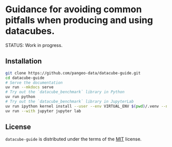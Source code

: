 # Guidance for avoiding common pitfalls when producing and using datacubes.

STATUS: Work in progress.

## Installation

```bash
git clone https://github.com/pangeo-data/datacube-guide.git
cd datacube-guide
# Serve the documentation
uv run --mkdocs serve
# Try out the `datacube_benchmark` library in Python
uv run python
# Try out the `datacube_benchmark` library in JupyterLab
uv run ipython kernel install --user --env VIRTUAL_ENV $(pwd)/.venv --name=project
uv run --with jupyter jupyter lab
```

## License

`datacube-guide` is distributed under the terms of the [MIT](https://spdx.org/licenses/MIT.html) license.
